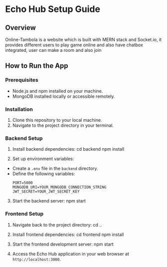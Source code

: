 # Echo Hub Setup Guide

## Overview
Online-Tambola is a website which is built with MERN stack and Socket.io, it provides different users to play game online and also have chatbox integrated, user can make a room and also join

## How to Run the App

### Prerequisites
- Node.js and npm installed on your machine.
- MongoDB installed locally or accessible remotely.

### Installation
1. Clone this repository to your local machine.
2. Navigate to the project directory in your terminal.

### Backend Setup
1. Install backend dependencies:
cd backend
npm install

2. Set up environment variables:
- Create a `.env` file in the `backend` directory.
- Define the following variables:
  ```
  PORT=5000
  MONGODB_URI=YOUR_MONGODB_CONNECTION_STRING
  JWT_SECRET=YOUR_JWT_SECRET_KEY
  ```

3. Start the backend server:
npm start

### Frontend Setup
1. Navigate back to the project directory:
cd ..


2. Install frontend dependencies:
cd frontend
npm install


3. Start the frontend development server:
npm start

4. Access the Echo Hub application in your web browser at `http://localhost:3000`.